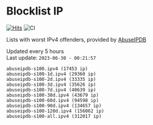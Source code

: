 # Blocklist IP

[![Hits](https://hits.seeyoufarm.com/api/count/incr/badge.svg?url=https%3A%2F%2Fgithub.com%2Fborestad%2Fblocklist-ip%2F&count_bg=%2379C83D&title_bg=%23555555&icon=&icon_color=%23E7E7E7&title=hits&edge_flat=false)](https://hits.seeyoufarm.com)  ![CI](https://img.shields.io/github/workflow/status/borestad/blocklist-ip/CI?style=flat-square)

Lists with worst IPv4 offenders, provided by [AbuseIPDB](https://www.abuseipdb.com/)

<!-- FOOTER-PLACEHOLDER -->
Updated every 5 hours<br>
Last update: `2023-06-30 - 00:21:57`
```
abuseipdb-s100.ipv4 (17453 ip)
abuseipdb-s100-1d.ipv4 (29360 ip)
abuseipdb-s100-2d.ipv4 (33335 ip)
abuseipdb-s100-3d.ipv4 (35626 ip)
abuseipdb-s100-7d.ipv4 (40639 ip)
abuseipdb-s100-30d.ipv4 (43679 ip)
abuseipdb-s100-60d.ipv4 (94598 ip)
abuseipdb-s100-90d.ipv4 (134657 ip)
abuseipdb-s100-120d.ipv4 (156062 ip)
abuseipdb-s100-all.ipv4 (312017 ip)
```
